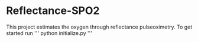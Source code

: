 # Reflectance-SPO2
This project estimates the oxygen through reflectance pulseoximetry. To get started run 
'''
python initialize.py 
'''
